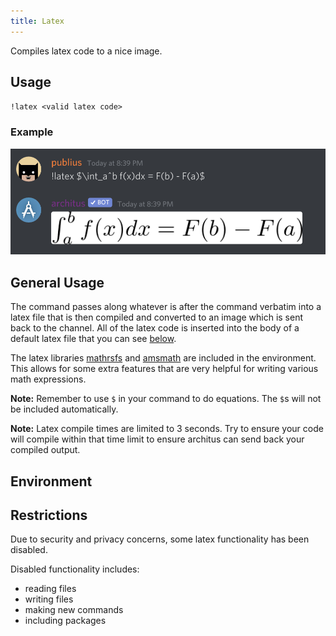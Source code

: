 ```yaml
---
title: Latex
---
```


Compiles latex code to a nice image.

## Usage
`!latex <valid latex code>`

### Example
![example](./latex_example.png)

## General Usage
The command passes along whatever is after the command verbatim into a latex
file that is then compiled and converted to an image which is sent back to the channel. All of the
latex code is inserted into the body of a default latex file that you can see [below](/commands/latex/#environment).

The latex libraries [mathrsfs](https://www.ctan.org/pkg/mathrsfs) and [amsmath](https://www.ctan.org/pkg/amsmath?lang=en)
are included in the environment. This allows for some extra features that are very helpful for
writing various math expressions.

<Alert type="info">

**Note:** Remember to use `$` in your command to do equations. The `$`s will not be included automatically.

</Alert>

<Alert type="warning">

**Note:** Latex compile times are limited to 3 seconds. Try to ensure your code will compile within
that time limit to ensure architus can send back your compiled output.

</Alert>

## Environment

<Collapse>
    <ExternalSnippet
        src={"https://raw.githubusercontent.com/architus/architus/develop/shard/res/generate/"
             + "template.tex"}
        language="latex"
    />
</Collapse>

## Restrictions
Due to security and privacy concerns, some latex functionality has been disabled.

Disabled functionality includes:
- reading files
- writing files
- making new commands
- including packages
